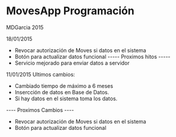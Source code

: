 # MovesApp Programación
MDGarcia 2015


18/01/2015

* Revocar autorización de Moves si datos en el sistema
* Botón para actualizar datos funcional
 ----- Proximos hitos -----
* Servicio mejorado para enviar datos a servidor


11/01/2015
Ultimos cambios:
* Cambiado tiempo de máximo a 6 meses
* Insercción de datos en Base de Datos.
* Si hay datos en el sistema toma los datos.

---- Proximos Cambios ----
* Revocar autorización de Moves si datos en el sistema
* Botón para actualizar datos funcional
